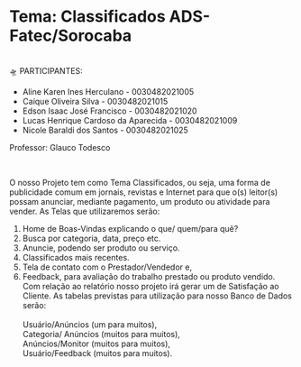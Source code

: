 
#	Tema: Classificados ADS-Fatec/Sorocaba

<br>
🛸 PARTICIPANTES:<br>

*	Aline Karen Ines Herculano - 0030482021005
*	Caíque Oliveira Silva - 0030482021015
*	Edson Isaac José Francisco - 0030482021020
*	Lucas Henrique Cardoso da Aparecida - 0030482021009
*	Nicole Baraldi dos Santos - 0030482021025

Professor: Glauco Todesco

<br>

O nosso Projeto tem como Tema Classificados, ou seja, uma forma de publicidade comum em jornais, revistas e Internet para que o(s) leitor(s) possam anunciar, mediante pagamento, um produto ou atividade para vender. 
As Telas que utilizaremos serão:

1. Home de Boas-Vindas explicando o que/ quem/para quê?
2. Busca por categoria, data, preço etc.
3. Anuncie, podendo ser produto ou serviço.
4. Classificados mais recentes.
5. Tela de contato com o Prestador/Vendedor e,
6. Feedback, para avaliação do trabalho prestado ou produto vendido. 
Com relação ao relatório nosso projeto irá gerar um de Satisfação ao Cliente. 
As tabelas previstas para utilização para nosso Banco de Dados serão: <br><br>
Usuário/Anúncios (um para muitos), <br>
Categoria/ Anúncios (muitos para muitos), <br>
Anúncios/Monitor (muitos para muitos), <br>
Usuário/Feedback (muitos para muitos). 

